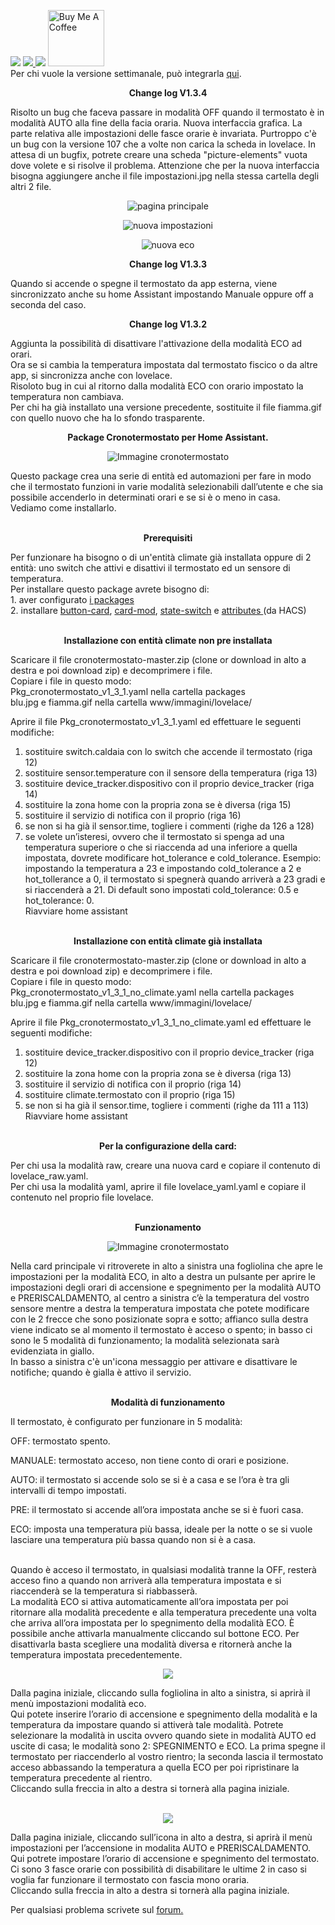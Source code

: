 <img src="https://img.shields.io/badge/Versione-1.3.4-green">  <a href="https://forum.hassiohelp.eu/d/503-package-cronotermostato"><img src="https://img.shields.io/badge/Forum-hassiohelp-blue"> <img src="https://img.shields.io/badge/Aggiornato-si-orange"></a> <a href="https://www.buymeacoffee.com/mariocandida80"><img src="https://cdn.buymeacoffee.com/buttons/default-orange.png" width="90" alt="Buy Me A Coffee"> </a>
<br> 
Per chi vuole la versione settimanale, può integrarla <a href="https://github.com/mariocandida80/addon_settimanale">qui</a>.
<p align="center"/> <b>Change log V1.3.4</b> <br> </p>
Risolto un bug che faceva passare in modalità OFF quando il termostato è in modalità AUTO alla fine della facia oraria.
Nuova interfaccia grafica. La parte relativa alle impostazioni delle fasce orarie è invariata.
Purtroppo c'è un bug con la versione 107 che a volte non carica la scheda in lovelace. In attesa di un bugfix, potrete creare una scheda "picture-elements" vuota dove volete e si risolve il problema.
Attenzione che per la nuova interfaccia bisogna aggiungere anche il file impostazioni.jpg nella stessa cartella degli altri 2 file.
<p align="center"/><img src="https://github.com/mariocandida80/cronotermostato/blob/master/esempi/nuova_principale.png" alt="pagina principale"></p>
<p align="center"/><img src="https://github.com/mariocandida80/cronotermostato/blob/master/esempi/nuova_impostazioni.png" alt="nuova impostazioni"></p>
<p align="center"/><img src="https://github.com/mariocandida80/cronotermostato/blob/master/esempi/nuova_eco.png" alt="nuova eco"></p>

<p align="center"/> <b>Change log V1.3.3</b> <br> </p>

Quando si accende o spegne il termostato da app esterna, viene sincronizzato anche su home Assistant impostando Manuale oppure off a seconda del caso.</p>

<p align="center"/> <b>Change log V1.3.2</b> <br> </p>


Aggiunta la possibilità di disattivare l'attivazione della modalità ECO ad orari.<br>
Ora se si cambia la temperatura impostata dal termostato fiscico o da altre app, si sincronizza anche con lovelace.<br>
Risoloto bug in cui al ritorno dalla modalità ECO con orario impostato la temperatura non cambiava.<br>
Per chi ha già installato una versione precedente, sostituite il file fiamma.gif con quello nuovo che ha lo sfondo trasparente.<br>
<p align="center"/> <b>Package Cronotermostato per Home Assistant.</b> <br> </p>
<p align="center"/><img src="https://github.com/mariocandida80/cronotermostato/blob/master/esempi/principale.png" alt="Immagine cronotermostato"></p>
Questo package crea una serie di entità ed automazioni per fare in modo che il termostato funzioni in varie 
modalità selezionabili dall’utente e che sia possibile accenderlo in determinati orari e se si è o meno in casa. <br>
Vediamo come installarlo. <br>
<br>
<p align="center"/> <b>Prerequisiti</b> <br> </p>
Per funzionare ha bisogno o di un'entità climate già installata oppure di 2 entità: uno switch che attivi e disattivi il termostato ed un sensore di temperatura. <br>
Per installare questo package avrete bisogno di:<br>
1. aver configurato <a href="https://hassiohelp.eu/2018/11/30/package-configurazione/">i packages</a><br>
2. installare <a href="https://github.com/custom-cards/button-card">button-card</a>, <a href="https://github.com/thomasloven/lovelace-card-mod"> card-mod</a>,  <a href="https://github.com/thomasloven/lovelace-state-switch">state-switch</a> e <a href="https://github.com/pilotak/homeassistant-attributes"> attributes </a> (da HACS)<br><br>

<p align="center"/> <b>Installazione con entità climate non pre installata</b> <br> </p>
Scaricare il file cronotermostato-master.zip (clone or download in alto a destra e poi download zip) e decomprimere i file. <br>
Copiare i file in questo modo:<br>
Pkg_cronotermostato_v1_3_1.yaml nella cartella packages <br>
blu.jpg e fiamma.gif nella cartella www/immagini/lovelace/<br>

Aprire il file Pkg_cronotermostato_v1_3_1.yaml ed effettuare le seguenti modifiche:<br>
1. sostituire switch.caldaia con lo switch che accende il termostato (riga 12)<br>
2. sostituire sensor.temperature con il sensore della temperatura (riga 13)<br>
3. sostituire device_tracker.dispositivo con il proprio device_tracker (riga 14)<br>
4. sostituire la zona home con la propria zona se è diversa (riga 15)<br>
5. sostituire il servizio di notifica con il proprio (riga 16)<br>
6. se non si ha già il sensor.time, togliere i commenti (righe da 126 a 128)<br>
7. se volete un’isteresi, ovvero che il termostato si spenga ad una temperatura superiore o che si riaccenda 
ad una inferiore a quella impostata, dovrete modificare hot_tolerance e cold_tolerance. 
Esempio: impostando la temperatura a 23 e impostando cold_tolerance a 2 e hot_tollerance a 0, il termostato si spegnerà 
quando arriverà a 23 gradi e si riaccenderà a 21. Di default sono impostati cold_tolerance: 0.5 e hot_tolerance: 0.<br>
Riavviare home assistant<br><br>

<p align="center"/> <b>Installazione con entità climate già installata</b> <br> </p>
Scaricare il file cronotermostato-master.zip (clone or download in alto a destra e poi download zip) e decomprimere i file. <br>
Copiare i file in questo modo:<br>
Pkg_cronotermostato_v1_3_1_no_climate.yaml nella cartella packages <br>
blu.jpg e fiamma.gif nella cartella www/immagini/lovelace/<br>

Aprire il file Pkg_cronotermostato_v1_3_1_no_climate.yaml ed effettuare le seguenti modifiche:<br>
1. sostituire device_tracker.dispositivo con il proprio device_tracker (riga 12)<br>
2. sostituire la zona home con la propria zona se è diversa (riga 13)<br>
3. sostituire il servizio di notifica con il proprio (riga 14)<br>
4. sostituire climate.termostato con il proprio (riga 15)<br>
5. se non si ha già il sensor.time, togliere i commenti (righe da 111 a 113)<br>
Riavviare home assistant<br><br>
<p align="center"/> <b>Per la configurazione della card:</b><br> </p>
Per chi usa la modalità raw, creare una nuova card e copiare il contenuto di lovelace_raw.yaml.<br>
Per chi usa la modalità yaml, aprire il file lovelace_yaml.yaml e copiare il contenuto nel proprio file lovelace. <br>
<br>
<p align="center"/> <b>Funzionamento</b><br> </p>
<p align="center"/><img src="https://github.com/mariocandida80/cronotermostato/blob/master/esempi/principale.png" alt="Immagine cronotermostato"></p>
Nella card principale vi ritroverete in alto a sinistra una fogliolina che apre le impostazioni per la modalità ECO, 
in alto a destra un pulsante per aprire le impostazioni degli orari di accensione e spegnimento per la modalità AUTO e 
PRERISCALDAMENTO, al centro a sinistra c’è la temperatura del vostro sensore mentre a destra la temperatura impostata che 
potete modificare con le 2 frecce che sono posizionate sopra e sotto; affianco sulla destra viene indicato se al momento 
il termostato è acceso o spento; in basso ci sono le 5 modalità di funzionamento; la modalità selezionata sarà evidenziata
in giallo.<br>In basso a sinistra c'è un'icona messaggio per attivare e disattivare le notifiche; quando è gialla è attivo il servizio.<br><br>
<p align="center"/> <b>Modalità di funzionamento</b><br> </p>
Il termostato, è configurato per funzionare in 5 modalità:<br>

OFF: termostato spento.<br>

MANUALE:  termostato acceso, non tiene conto di orari e posizione.<br>

AUTO:  il termostato si accende solo se si è a casa e se l’ora è tra gli intervalli di tempo impostati.<br>

PRE: il termostato si accende all’ora impostata anche se si è fuori casa.<br>

ECO:  imposta una temperatura più bassa, ideale per la notte o se si vuole lasciare una temperatura più bassa quando non 
si è a casa.<br><br>

Quando è acceso il termostato, in qualsiasi modalità tranne la OFF, resterà acceso fino a quando non arriverà alla temperatura 
impostata e si riaccenderà se la temperatura si riabbasserà. <br>
La modalità ECO si attiva automaticamente all’ora impostata per poi ritornare alla modalità precedente e alla temperatura 
precedente una volta che arriva all’ora impostata per lo spegnimento della modalità ECO. È possibile anche attivarla 
manualmente cliccando sul bottone ECO. Per disattivarla basta scegliere una modalità diversa e ritornerà anche la 
temperatura impostata precedentemente.<br>
<p align="center"/><img src="https://github.com/mariocandida80/cronotermostato/blob/master/esempi/eco.png"> </p>
Dalla pagina iniziale, cliccando sulla fogliolina in alto a sinistra, si aprirà il menù impostazioni modalità eco.<br>
Qui potete inserire l’orario di accensione e spegnimento della modalità e la temperatura da impostare quando si attiverà 
tale modalità. Potrete selezionare la modalità in uscita ovvero quando siete in modalità AUTO ed uscite di casa; le modalità sono 2: SPEGNIMENTO e ECO. La prima spegne il termostato per riaccenderlo al vostro rientro; la seconda lascia il termostato acceso abbassando la temperatura a quella ECO per poi ripristinare la temperatura precedente al rientro.<br>
Cliccando sulla freccia in alto a destra si tornerà alla pagina iniziale.<br><br>
<p align="center"/><img src="https://github.com/mariocandida80/cronotermostato/blob/master/esempi/orari.png"> </p>
Dalla pagina iniziale, cliccando sull’icona  in alto a destra, si aprirà il menù impostazioni per l’accensione in 
modalita AUTO e PRERISCALDAMENTO.<br>
Qui potrete impostare l’orario di accensione e spegnimento del termostato. Ci sono 3 fasce orarie con possibilità di disabilitare le ultime 2 in caso si voglia far funzionare il termostato con fascia mono oraria.<br>
Cliccando sulla freccia in alto a destra si tornerà alla pagina iniziale.<br>

Per qualsiasi problema scrivete sul <a href="https://forum.hassiohelp.eu/showthread.php?tid=503">forum.</a><br>
